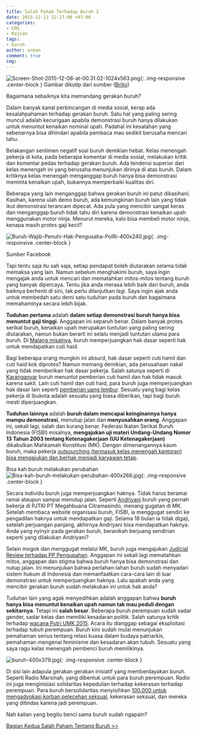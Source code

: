 ```yaml
---
title: Salah Paham Terhadap Buruh I
date: 2015-12-13 12:17:00 +07:00
categories:
- CMS
- Kajian
tags:
- buruh
author: arman
comment: true
img: 
---
```


![Screen-Shot-2015-12-08-at-00.31.02-1024x563.png](/uploads/Screen-Shot-2015-12-08-at-00.31.02-1024x563.png){: .img-responsive .center-block }
Gambar dikutip dari sumber ([Brilio](http://www.brilio.net/news/curhatan-wanita-tentang-gaji-ini-menohok-buruh-yang-gemar-berdemo-151127q.html))

Bagaimana sebaiknya kita memandang gerakan buruh?

Dalam banyak kanal perbincangan di media sosial, kerap ada kesalahpahaman terhadap gerakan buruh. Satu hal yang paling sering muncul adalah kecurigaan apabila demonstrasi buruh hanya dilakukan untuk menuntut kenaikan nominal upah. Padahal ini kesalahan yang sebenarnya bisa dihindari apabila pembaca mau sedikit berusaha mencari tahu.

Belakangan sentimen negatif soal buruh demikian hebat. Kelas menengah pekerja di kota, pada beberapa komentar di media sosial, melakukan kritik dan komentar pedas terhadap gerakan buruh. Ada tendensi superior dari kelas menengah ini yang berusaha menunjukan dirinya di atas buruh. Dalam kritiknya kelas menengah menganggap buruh hanya bisa demonstrasi meminta kenaikan upah, bukannya memperbaiki kualitas diri.

Beberapa yang lain menganggap bahwa gerakan buruh ini patut dikasihani. Kasihan, karena ulah demo buruh, ada kemungkinan buruh lain yang tidak ikut demonstrasi terancam dipecat. Ada pula yang mencibir sangat keras dan menganggap buruh tidak tahu diri karena demonstrasi kenaikan upah menggunakan motor ninja. Menurut mereka, kalo bisa membeli motor ninja, kenapa masih protes gaji kecil?

![Buruh-Wajib-Penuhi-Hak-Pengusaha-PolRi-400x240.jpg](/uploads/Buruh-Wajib-Penuhi-Hak-Pengusaha-PolRi-400x240.jpg){: .img-responsive .center-block }

Sumber Facebook

Tapi tentu saja itu sah saja, setiap pendapat boleh diutarakan selama tidak memaksa yang lain. Namun sebelum menghakimi buruh, saya ingin mengajak anda untuk mencari dan mematahkan mitos-mitos tentang buruh yang banyak dipercaya. Tentu jika anda merasa lebih baik dari buruh, anda baiknya berhenti di sini, tak perlu dilanjutkan lagi. Saya ingin ajak anda untuk membedah satu demi satu tuduhan pada buruh dan bagaimana memahaminya secara lebih bijak.

**Tuduhan pertama** adalah **dalam setiap demonstrasi buruh hanya bisa menuntut gaji tinggi**. Anggapan ini separuh benar. Dalam banyak protes serikat buruh, kenaikan upah merupakan tuntutan yang paling sering diutarakan, namun bukan berarti ini selalu menjadi tuntutan utama para buruh. Di [Malang misalnya](http://nasional.kompas.com/read/2009/04/14/18060269/tuntut.hak.cuti.haid.buruh.di.kota.malang.demo), buruh memperjuangkan hak dasar seperti hak untuk mendapatkan cuti haid.

Bagi beberapa orang mungkin ini absurd, hak dasar seperti cuti hamil dan cuti haid kok diprotes? Namun memang demikian, ada perusahaan nakal yang tidak memberikan hak dasar pekerja. Salah satunya seperti di [Karanganyar](http://suaramerdeka.com/v1/index.php/read/news/2013/08/20/168885/Tak-Diberi-Hak-Cuti-Hamil-350-Buruh-Demo) buruh menuntut pemberian cuti hamil dan hak tidak masuk karena sakit. Lain cuti hamil dan cuti haid, para buruh juga memperjuangkan hak dasar lain seperti [pemberian uang lembur](http://solidaritas.net/2015/05/tuntut-keadilan-buruh-demo-di-phi-bandung.html). Sesuatu yang bagi kelas pekerja di Ibukota adalah sesuatu yang biasa diberikan, tapi bagi buruh mesti diperjuangkan.

**Tuduhan lainnya** adalah **buruh dalam mencapai keinginannya hanya mampu demonstrasi**, menutup jalan dan **menyusahkan orang**. Anggapan ini, sekali lagi, salah dan kurang benar. Federasi Ikatan Serikat Buruh Indonesia (FISBI) misalnya, **mengajukan uji materi Undang-Undang Nomor 13 Tahun 2003 tentang Ketenagakerjaan (UU Ketenagakerjaan)** dikabulkan Mahkamah Konstitusi (MK). Dengan dimenangannya kaum buruh, maka pekerja [outsourching (termasuk kelas menengah kantoran) bisa mengajukan dan berhak menjadi karyawan tetap](http://nasional.news.viva.co.id/news/read/695581-gugatan-dikabulkan-mk--buruh--ini-penantian-panjang).

Bisa kah buruh melakukan perubahan
![Bisa-kah-buruh-melakukan-perubahan-400x266.jpg](/uploads/Bisa-kah-buruh-melakukan-perubahan-400x266.jpg){: .img-responsive .center-block }

Secara individu buruh juga memperjuangkan haknya. Tidak harus beramai ramai ataupun sampai menutup jalan. Seperti [Andriyani](http://news.detik.com/berita/1966857/kisah-buruh-andriyani-seorang-diri-menggugat-negara-dan-menang) buruh yang pernah bekerja di PJTKI PT Megahbuana Citramasindo, menang gugatan di MK. Setelah membaca website organisasi buruh, FISBI, ia menggugat sendiri ke pengadilan haknya untuk mendapatkan gaji. Selama 18 bulan ia tidak digaji, setelah perjuangan panjang, akhirnya Andriyani bisa mendapatkan haknya. Anda yang nyinyir pada gerakan buruh, beranikah berjuang sendirian seperti yang dilakukan Andriyani?

Selain mogok dan menggugat melalui MK, buruh juga mengajukan [Judicial Review terhadap PP Pengupahan](http://bandung.bisnis.com/read/20151111/5/544976/buruh-siap-ajukan-judicial-review-pp-pengupahan-ke-mk). Anggapan ini sekali lagi mematahkan mitos, anggapan dan stigma bahwa buruh hanya bisa demonstrasi dan nutup jalan. Ini menunjukan bahwa perlahan-lahan buruh sudah menyadari sistem hukum di Indonesia dan memanfaatkan cara-cara lain di luar demonstrasi untuk memperjuangkan haknya. Lalu apakah anda yang mencibir gerakan buruh sudah melakukan ini untuk hak anda?

Tuduhan lain yang agak menyedihkan adalah anggapan bahwa **buruh hanya bisa menuntut kenaikan upah namun tak mau peduli dengan sekitarnya**. Tetapi  ini **salah besar**. Beberapa buruh perempuan sudah sadar gender, sadar kelas dan memiliki kesadaran politik. Salah satunya kritik terhadap [wacana Putri UMK 2015](http://solidaritas.net/2014/11/penindasan-perempuan-dibalik-putri-umk-2015.html). Acara itu dianggap sebagai eksploitasi terhadap tubuh perempuan. Buruh kini sudah mulai menunjukan pemahaman serius tentang relasi kuasa dalam budaya patriarkis, pemahaman mengenai feminisme dan kesadaran akan tubuh. Sesuatu yang saya ragu kelas menengah pembenci buruh memilikinya.

![buruh-400x379.jpg](/uploads/buruh-400x379.jpg){: .img-responsive .center-block }

Di sisi lain adapula gerakan gerakan inisiatif yang memberdayakan buruh. Seperti Radio Marsinah, yang dibentuk untuk para buruh perempuan. Radio ini juga menginisiasi solidaritas kepedulian terhadap kekerasan terhadap perempuan. Para buruh bersolidaritas menyisihkan [100.000 untuk mengadvokasi korban pelecehan seksual](https://marsinahfm.wordpress.com/2013/07/19/gerakan-rp-100000-melawan-kekerasan-terhadap-perempuan/), kekerasan seksual, dan mereka yang ditindas karena jadi perempuan.

Nah kalian yang begitu benci sama buruh sudah ngapain?

[Bagian Kedua Salah Paham Tentang Buruh >>](http://ciptamedia.org/salah-paham-tentang-buruh-ii/)